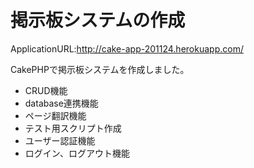 # 掲示板システムの作成
ApplicationURL:http://cake-app-201124.herokuapp.com/  
  
CakePHPで掲示板システムを作成しました。
* CRUD機能
* database連携機能
* ページ翻訳機能
* テスト用スクリプト作成
* ユーザー認証機能
* ログイン、ログアウト機能
